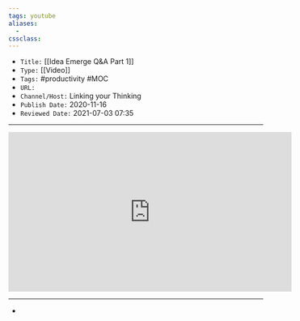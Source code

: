 ```yaml
---
tags: youtube
aliases: 
  - 
cssclass: 
---
```


- `Title:` [[Idea Emerge Q&A Part 1]]
- `Type:` [[Video]]
- `Tags:` #productivity #MOC
- `URL:` 
- `Channel/Host:` Linking your Thinking
- `Publish Date:` 2020-11-16
- `Reviewed Date:` 2021-07-03 07:35

---

<center><iframe width="560" height="315" src="https://www.youtube.com/embed/WUq8Pun28FI" frameborder="0" allow="accelerometer; autoplay; encrypted-media; gyroscope; picture-in-picture" allowfullscreen></iframe></center>

---

- 